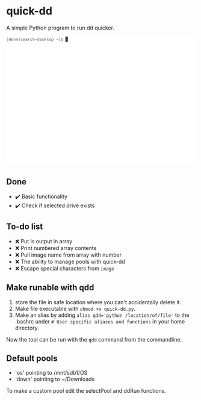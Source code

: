 # quick-dd
A simple Python program to run dd quicker.

![quick-dd example](/docs/images/example.gif)

## Done
- :heavy_check_mark: Basic functionality
- :heavy_check_mark: Check if selected drive exists

## To-do list
- :x: Put ls output in array
- :x: Print numbered array contents
- :x: Pull image name from array with number
- :x: The ability to manage pools with quick-dd
- :x: Escape special characters from `image`

## Make runable with qdd
1. store the file in safe location where you can't accidentally delete it.
2. Make file executable with `chmod +x quick-dd.py`.
3. Make an alias by adding `alias qdd='python /location/of/file'` to the .bashrc under `# User specific aliases and functions` in your home directory.

Now the tool can be run with the `qdd` command from the commandline.

## Default pools
- 'os' pointing to /mnt/sdb1/OS
- 'down' pointing to ~/Downloads

To make a custom pool edit the selectPool and ddRun functions.  
